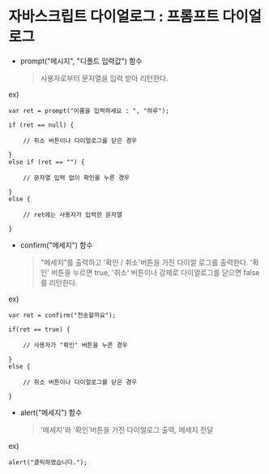 # 자바스크립트 다이얼로그 : 프롬프트 다이얼로그

- prompt("메시지", "디폴트 입력값") 함수
    > 사용자로부터 문자열을 입력 받아 리턴한다.


ex)
    
    var ret = prompt("이름을 입력하세요 : ", "하루");

    if (ret == null) {

        // 취소 버튼이나 다이얼로그를 닫은 경우

    }
    else if (ret == "") {

        // 문자열 입력 없이 확인을 누른 경우

    }
    else {

        // ret에는 사용자가 입력한 문자열 

    }

    
- confirm("메세지") 함수
    > "메세지"를 출력하고 '확인 / 취소'버튼을 가진 다이얼 로그를 출력한다.
    >  '확인' 버튼을 누르면 true, '취소' 버튼이나 강제로 다이얼로그를 닫으면 false를 리턴한다.


ex)

    var ret = confirm("전송할까요");

    if(ret == true) {

        // 사용자가 "확인" 버튼을 누른 경우

    }
    else {

        // 취소 버튼이나 다이얼로그를 닫은 경우

    }


- alert("메세지") 함수
    > '메세지'와 '확인'버튼을 가진 다이얼로그 출력, 메세지 전달


ex)

    alert("클릭하였습니다.");